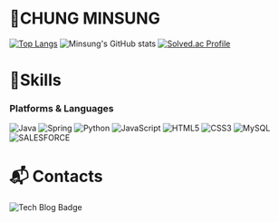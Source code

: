 # CHUNG MINSUNG

[![Top Langs](https://github-readme-stats.vercel.app/api/top-langs/?username=minsungChung&layout=compact)](https://github.com/anuraghazra/github-readme-stats) ![Minsung's GitHub stats](https://github-readme-stats.vercel.app/api?username=minsungChung&show_icons=true&theme=radical)
[![Solved.ac Profile](http://mazassumnida.wtf/api/v2/generate_badge?boj=6645alstjd)](https://solved.ac/6645alstjd/)

# 💪Skills
### Platforms & Languages
![Java](https://img.shields.io/badge/Java-007396.svg?&style=for-the-badge&logo=Java&logoColor=white)
![Spring](https://img.shields.io/badge/Spring-6DB33F.svg?&style=for-the-badge&logo=Spring&logoColor=white)
![Python](https://img.shields.io/badge/Python-3776AB.svg?&style=for-the-badge&logo=Python&logoColor=white)
![JavaScript](https://img.shields.io/badge/JavaScript-F7DF1E.svg?&style=for-the-badge&logo=JavaScript&logoColor=white)
![HTML5](https://img.shields.io/badge/HTML5-E34F26.svg?&style=for-the-badge&logo=HTML5&logoColor=white)
![CSS3](https://img.shields.io/badge/CSS3-1572B6.svg?&style=for-the-badge&logo=CSS3&logoColor=white)
![MySQL](https://img.shields.io/badge/MySQL-4479A1.svg?&style=for-the-badge&logo=MySQL&logoColor=white)
![SALESFORCE](https://img.shields.io/badge/Salesforce-00A1E0.svg?&style=for-the-badge&logo=Salesforce&logoColor=white)

# :mailbox_with_mail: Contacts
![Tech Blog Badge](http://img.shields.io/badge/-Tech%20blog-black?style=flat-square&logo=github&link=[https://m1ndy5.tistory.com/](https://m1ndy5.tistory.com/))
